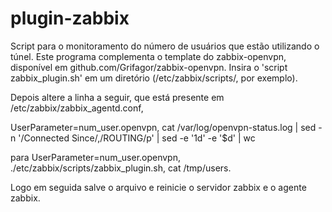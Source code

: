 # plugin-zabbix
Script para o monitoramento do número de usuários que estão utilizando o túnel. Este programa complementa o template do zabbix-openvpn, disponível em github.com/Grifagor/zabbix-openvpn. 
Insira o 'script zabbix_plugin.sh' em um diretório (/etc/zabbix/scripts/, por exemplo). 

Depois altere a linha a seguir, que está presente em /etc/zabbix/zabbix_agentd.conf,

UserParameter=num_user.openvpn, cat /var/log/openvpn-status.log | sed -n '/Connected Since/,/ROUTING/p' | sed -e '1d' -e '$d' | wc

para
UserParameter=num_user.openvpn, ./etc/zabbix/scripts/zabbix_plugin.sh, cat /tmp/users.

Logo em seguida salve o arquivo e reinicie o servidor zabbix e o agente zabbix. 

